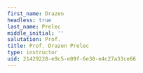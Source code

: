 ```yaml
---
first_name: Drazen
headless: true
last_name: Prelec
middle_initial: ''
salutation: Prof.
title: Prof. Drazen Prelec
type: instructor
uid: 21429228-e9c5-e09f-6e30-e4c27a33ce66
---
```

